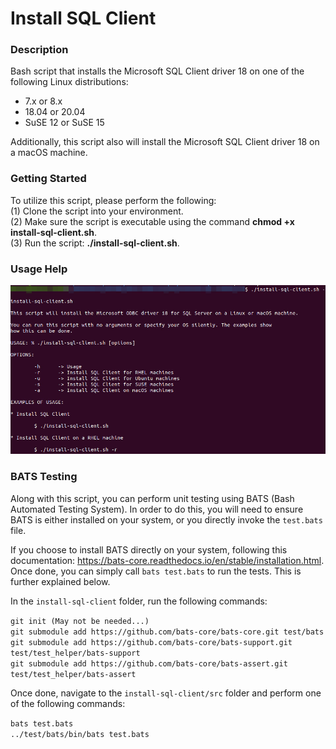 # Install SQL Client

### Description
Bash script that installs the Microsoft SQL Client driver 18 on one of the following Linux distributions:
  - 7.x or 8.x
  - 18.04 or 20.04
  - SuSE 12 or SuSE 15

Additionally, this script also will install the Microsoft SQL Client driver 18 on a macOS machine.

### Getting Started
To utilize this script, please perform the following:\
(1) Clone the script into your environment.\
(2) Make sure the script is executable using the command **chmod +x install-sql-client.sh**.\
(3) Run the script: **./install-sql-client.sh**.

### Usage Help
![Install SQL Script Usage](https://github.com/markusewalker/Misc-Bash-Scripts/blob/master/install-sql-client/usage.jpg)

### BATS Testing
Along with this script, you can perform unit testing using BATS (Bash Automated Testing System). In order to do this, you will need to ensure BATS is either installed on your system, or you directly invoke the `test.bats` file.

If you choose to install BATS directly on your system, following this documentation: https://bats-core.readthedocs.io/en/stable/installation.html. Once done, you can simply call `bats test.bats` to run the tests. This is further explained below.

In the `install-sql-client` folder, run the following commands:

`git init (May not be needed...)` \
`git submodule add https://github.com/bats-core/bats-core.git test/bats` \
`git submodule add https://github.com/bats-core/bats-support.git test/test_helper/bats-support` \
`git submodule add https://github.com/bats-core/bats-assert.git test/test_helper/bats-assert`

Once done, navigate to the `install-sql-client/src` folder and perform one of the following commands:

`bats test.bats` \
`../test/bats/bin/bats test.bats`
